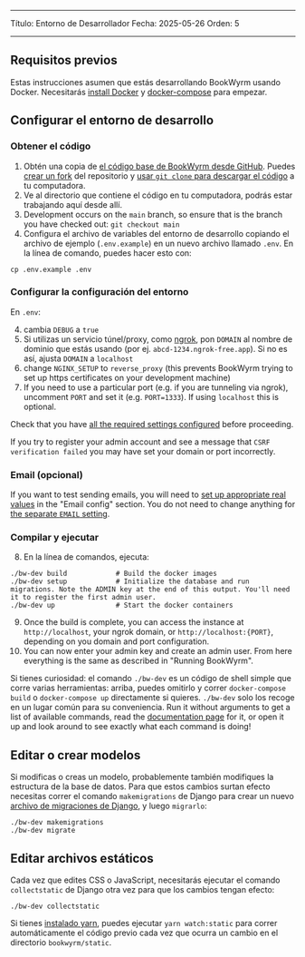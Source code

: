 - - -
Título: Entorno de Desarrollador Fecha: 2025-05-26 Orden: 5
- - -

## Requisitos previos

Estas instrucciones asumen que estás desarrollando BookWyrm usando Docker. Necesitarás [install Docker](https://docs.docker.com/engine/install/) y [docker-compose](https://docs.docker.com/compose/install/) para empezar.

## Configurar el entorno de desarrollo

### Obtener el código

1. Obtén una copia de [el código base de BookWyrm desde GitHub](https://github.com/bookwyrm-social/bookwyrm). Puedes [crear un fork](https://docs.github.com/en/get-started/quickstart/fork-a-repo) del repositorio y [usar `git clone` para descargar el código](https://docs.github.com/en/github/creating-cloning-and-archiving-repositories/cloning-a-repository-from-github/cloning-a-repository) a tu computadora.
2. Ve al directorio que contiene el código en tu computadora, podrás estar trabajando aquí desde allí.
3. Development occurs on the `main` branch, so ensure that is the branch you have checked out: `git checkout main`
4. Configura el archivo de variables del entorno de desarrollo copiando el archivo de ejemplo (`.env.example`) en un nuevo archivo llamado `.env`. En la línea de comando, puedes hacer esto con:
``` { .sh }
cp .env.example .env
```

### Configurar la configuración del entorno

En `.env`:

4. cambia `DEBUG` a `true`
5. Si utilizas un servicio túnel/proxy, como [ngrok](https://ngrok.com), pon `DOMAIN` al nombre de dominio que estás usando (por ej. `abcd-1234.ngrok-free.app`). Si no es así, ajusta `DOMAIN` a `localhost`
6. change `NGINX_SETUP` to `reverse_proxy` (this prevents BookWyrm trying to set up https certificates on your development machine)
7. If you need to use a particular port (e.g. if you are tunneling via ngrok), uncomment `PORT` and set it (e.g. `PORT=1333`). If using `localhost` this is optional.

Check that you have [all the required settings configured](/environment.html#required-environment-settings) before proceeding.

If you try to register your admin account and see a message that `CSRF verification failed` you may have set your domain or port incorrectly.

### Email (opcional)

If you want to test sending emails, you will need to [set up appropriate real values](/environment.html#email-configuration) in the "Email config" section. You do not need to change anything for [the separate `EMAIL` setting](/environment.html#email).

### Compilar y ejecutar

8. En la línea de comandos, ejecuta:

``` { .sh }
./bw-dev build            # Build the docker images
./bw-dev setup            # Initialize the database and run migrations. Note the ADMIN key at the end of this output. You'll need it to register the first admin user.
./bw-dev up               # Start the docker containers
```

9. Once the build is complete, you can access the instance at `http://localhost`, your ngrok domain, or `http://localhost:{PORT}`, depending on you domain and port configuration.
10. You can now enter your admin key and create an admin user. From here everything is the same as described in "Running BookWyrm".

Si tienes curiosidad: el comando `./bw-dev` es un código de shell simple que corre varias herramientas: arriba, puedes omitirlo y correr `docker-compose build` o `docker-compose up` directamente si quieres. `./bw-dev` solo los recoge en un lugar común para su conveniencia. Run it without arguments to get a list of available commands, read the [documentation page](/cli.html) for it, or open it up and look around to see exactly what each command is doing!

## Editar o crear modelos

Si modificas o creas un modelo, probablemente también modifiques la estructura de la base de datos. Para que estos cambios surtan efecto necesitas correr el comando `makemigrations` de Django para crear un nuevo [archivo de migraciones de Django](https://docs.djangoproject.com/en/3.2/topics/migrations), y luego `migrarlo`:

``` { .sh }
./bw-dev makemigrations
./bw-dev migrate
```

## Editar archivos estáticos
Cada vez que edites CSS o JavaScript, necesitarás ejecutar el comando `collectstatic` de Django otra vez para que los cambios tengan efecto:
``` { .sh }
./bw-dev collectstatic
```

Si tienes [instalado yarn](https://yarnpkg.com/getting-started/install), puedes ejecutar `yarn watch:static` para correr automáticamente el código previo cada vez que ocurra un cambio en el directorio `bookwyrm/static`.
